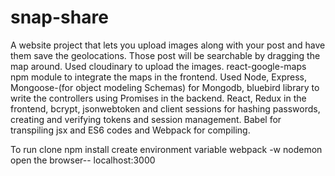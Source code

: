 # snap-share
A website project that lets you upload images along with your post and have them save the geolocations. Those post will be searchable
by dragging the map around. 
Used cloudinary to upload the images. react-google-maps npm module to integrate the maps in the frontend.
Used Node, Express, Mongoose-(for object modeling Schemas) for Mongodb, bluebird library to write the controllers using Promises in the backend.
React, Redux in the frontend, bcrypt, jsonwebtoken and client sessions for hashing passwords, creating and verifying tokens and session management.
Babel for transpiling jsx and ES6 codes and Webpack for compiling.

To run 
clone
npm install
create environment variable
webpack -w
nodemon
open the browser-- localhost:3000





